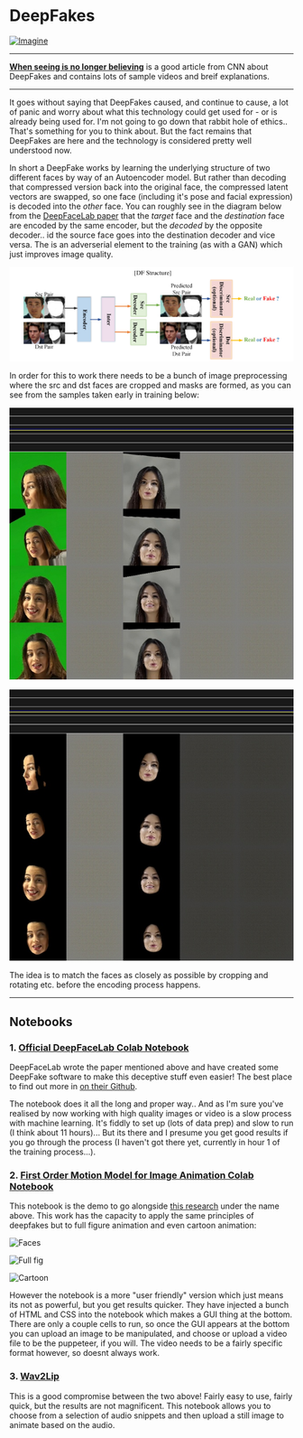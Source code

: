 # DeepFakes

[![Imagine](https://img.youtube.com/vi/KHMNPjkd5-0/0.jpg)](https://www.youtube.com/watch?v=KHMNPjkd5-0)

---

[**When seeing is no longer believing**](https://edition.cnn.com/interactive/2019/01/business/pentagons-race-against-deepfakes/) is a good article from CNN about DeepFakes and contains lots of sample videos and breif explanations.

---

It goes without saying that DeepFakes caused, and continue to cause, a lot of panic and worry about what this technology could get used for - or is already being used for. I'm not going to go down that rabbit hole of ethics.. That's something for you to think about. But the fact remains that DeepFakes are here and the technology is considered pretty well understood now.

In short a DeepFake works by learning the underlying structure of two different faces by way of an Autoencoder model. But rather than decoding that compressed version back into the original face, the compressed latent vectors are swapped, so one face (including it's pose and facial expression) is decoded into the _other_ face. You can roughly see in the diagram below from the [DeepFaceLab paper](https://arxiv.org/pdf/2005.05535.pdf) that the _target_ face and the _destination_ face are encoded by the same encoder, but the _decoded_ by the opposite decoder.. id the source face goes into the destination decoder and vice versa. The is an adverserial element to the training (as with a GAN) which just improves image quality.

![Diagram](./images/df-structure.png)

In order for this to work there needs to be a bunch of image preprocessing where the src and dst faces are cropped and masks are formed, as you can see from the samples taken early in training below:

![Preview](./images/murr_SAEHD_preview_SAEHD.jpg)

![Preview](./images/murr_SAEHD_preview_SAEHD_masked.jpg)

The idea is to match the faces as closely as possible by cropping and rotating etc. before the encoding process happens.

---

## Notebooks

### 1. [Official DeepFaceLab Colab Notebook](https://colab.research.google.com/github/chervonij/DFL-Colab/blob/master/DFL_Colab.ipynb)

DeepFaceLab wrote the paper mentioned above and have created some DeepFake software to make this deceptive stuff even easier! The best place to find out more in [on their Github](https://github.com/iperov/DeepFaceLab).

The notebook does it all the long and proper way.. And as I'm sure you've realised by now working with high quality images or video is a slow process with machine learning. It's fiddly to set up (lots of data prep) and slow to run (I think about 11 hours)... But its there and I presume you get good results if you go through the process (I haven't got there yet, currently in hour 1 of the training process...).

### 2. [First Order Motion Model for Image Animation Colab Notebook](https://colab.research.google.com/github/AliaksandrSiarohin/first-order-model/blob/master/demo.ipynb)

This notebook is the demo to go alongside [this research](https://aliaksandrsiarohin.github.io/first-order-model-website/) under the name above. This work has the capacity to apply the same principles of deepfakes but to full figure animation and even cartoon animation:

![Faces](https://aliaksandrsiarohin.github.io/first-order-model-website/vox-teaser.gif)

![Full fig](https://aliaksandrsiarohin.github.io/first-order-model-website/fashion-teaser.gif)

![Cartoon](https://aliaksandrsiarohin.github.io/first-order-model-website/mgif-teaser.gif)

However the notebook is a more "user friendly" version which just means its not as powerful, but you get results quicker. They have injected a bunch of HTML and CSS into the notebook which makes a GUI thing at the bottom. There are only a couple cells to run, so once the GUI appears at the bottom you can upload an image to be manipulated, and choose or upload a video file to be the puppeteer, if you will. The video needs to be a fairly specific format however, so doesnt always work.

### 3. [Wav2Lip](https://colab.research.google.com/github/eyaler/avatars4all/blob/master/melaflefon.ipynb#scrollTo=P3LihClHbUd3)

This is a good compromise between the two above! Fairly easy to use, fairly quick, but the results are not magnificent. This notebook allows you to choose from a selection of audio snippets and then upload a still image to animate based on the audio.

